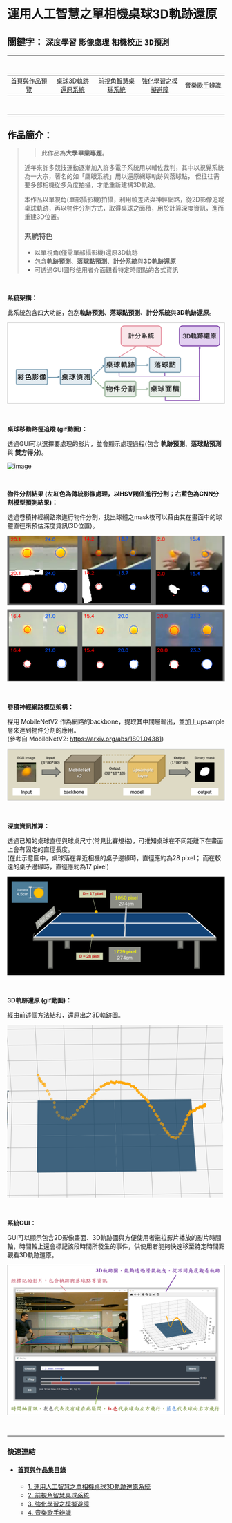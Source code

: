 # 運用人工智慧之單相機桌球3D軌跡還原

## 關鍵字： `深度學習` `影像處理` `相機校正` `3D預測`

---

<br>

<table>

[comment]: <> (<tr>)

[comment]: <> (    <td colspan="5" > <b>快速連結</b> </td>)

[comment]: <> (</tr>)

<tr>
    <td width="130" align="center">
        <a href="../">首頁與作品預覽</a><br>
    </td>
    <td width="130" align="center">
        <a href="../work_1/">桌球3D軌跡還原系統</a><br>
    </td>
    <td width="130" align="center">
        <a href="../work_2/">前視角智慧桌球系統</a><br>
    </td>
    <td width="130" align="center">
        <a href="../work_3/">強化學習之模擬避障</a><br>
    </td>
    <td width="130" align="center">
        <a href="../work_4/">音樂歌手辨識</a><br>
    </td>
</tr>
</table>

<br>

---

## 作品簡介：

> > 此作品為**大學畢業專題**。
> 
> 近年來許多競技運動逐漸加入許多電子系統用以輔佐裁判，其中以視覺系統為一大宗，著名的如「鷹眼系統」用以還原網球軌跡與落球點， 但往往需要多部相機從多角度拍攝，才能重新建構3D軌跡。
> 
> 本作品以單視角(單部攝影機)拍攝，利用幀差法與神經網路，從2D影像追蹤桌球軌跡，再以物件分割方式，取得桌球之面積，用於計算深度資訊，進而重建3D位置。
> 
> ### 系統特色
>  - 以單視角(僅需單部攝影機)還原3D軌跡
>  - 包含**軌跡預測**、**落球點預測**、**計分系統**與**3D軌跡還原**
>  - 可透過GUI圖形使用者介面觀看特定時間點的各式資訊

<br>

**系統架構：**

此系統包含四大功能，包刮**軌跡預測**、**落球點預測**、**計分系統**與**3D軌跡還原**。

![image](pic/system_border.png)

<br>

**桌球移動路徑追蹤 (gif動圖)：**

透過GUI可以選擇要處理的影片，並會顯示處理過程(包含 **軌跡預測**、**落球點預測** 與 **雙方得分**)。

![image](gif/video_record.gif)

<br>

**物件分割結果 (左紅色為傳統影像處理，以HSV閥值進行分割；右藍色為CNN分割模型預測結果)：**

透過卷積神經網路來進行物件分割，找出球體之mask後可以藉由其在畫面中的球體直徑來預估深度資訊(3D位置)。

![image](pic/hsv_cnn.png)

<br>

**卷積神經網路模型架構：**

採用 MobileNetV2 作為網路的backbone，提取其中間層輸出，並加上upsample層來達到物件分割的應用。<br>
(參考自 MobileNetV2: https://arxiv.org/abs/1801.04381)

![image](pic/cnn_model.png)

<br>

**深度資訊推算：**

透過已知的桌球直徑與球桌尺寸(常見比賽規格)，可推知桌球在不同距離下在畫面上會有固定的直徑長度。<br>(在此示意圖中，桌球落在靠近相機的桌子邊緣時，直徑應約為28 pixel；
而在較遠的桌子邊緣時，直徑應約為17 pixel)

![image](pic/deep_info_sample.png)

<br>

**3D軌跡還原 (gif動圖)：**

經由前述個方法結和，還原出之3D軌跡圖。

![image](gif/3d_trace.gif)

<br>


**系統GUI：**

GUI可以顯示包含2D影像畫面、3D軌跡圖與方便使用者拖拉影片播放的影片時間軸，時間軸上還會標記該段時間所發生的事件，供使用者能夠快速移至特定時間點觀看3D軌跡還原。

![image](pic/GUI_demo_border.png)

<br>


---

### 快速連結
  - #### [首頁與作品集目錄](../README.md)
      - [1. 運用人工智慧之單相機桌球3D軌跡還原系統](../work_1/README.md)
      - [2. 前視角智慧桌球系統](../work_2/README.md)
      - [3. 強化學習之模擬避障](../work_3/README.md)
      - [4. 音樂歌手辨識](../work_4/README.md)

